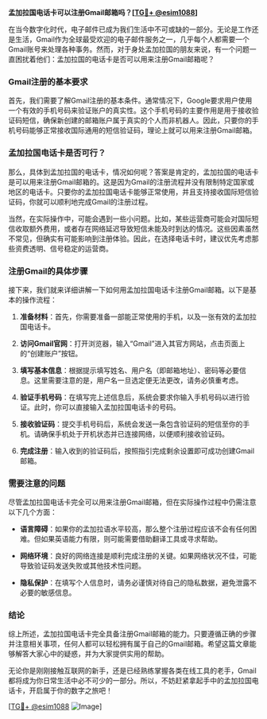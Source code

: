 **孟加拉国电话卡可以注册Gmail邮箱吗？[[TG💪+ @esim1088](https://t.me/s/esim1088)]**

在当今数字化时代，电子邮件已成为我们生活中不可或缺的一部分。无论是工作还是生活，Gmail作为全球最受欢迎的电子邮件服务之一，几乎每个人都需要一个Gmail账号来处理各种事务。然而，对于身处孟加拉国的朋友来说，有一个问题一直困扰着他们：孟加拉国的电话卡是否可以用来注册Gmail邮箱呢？

### Gmail注册的基本要求

首先，我们需要了解Gmail注册的基本条件。通常情况下，Google要求用户使用一个有效的手机号码来验证账户的真实性。这个手机号码的主要作用是用于接收验证码短信，确保新创建的邮箱账户属于真实的个人而非机器人。因此，只要你的手机号码能够正常接收国际通用的短信验证码，理论上就可以用来注册Gmail邮箱。

### 孟加拉国电话卡是否可行？

那么，具体到孟加拉国的电话卡，情况如何呢？答案是肯定的，孟加拉国的电话卡是可以用来注册Gmail邮箱的。这是因为Gmail的注册流程并没有限制特定国家或地区的电话卡。只要你的孟加拉国电话卡能够正常使用，并且支持接收国际短信验证码，你就可以顺利地完成Gmail的注册过程。

当然，在实际操作中，可能会遇到一些小问题。比如，某些运营商可能会对国际短信收取额外费用，或者存在网络延迟导致短信未能及时到达的情况。这些因素虽然不常见，但确实有可能影响到注册体验。因此，在选择电话卡时，建议优先考虑那些资费透明、信号稳定的运营商。

### 注册Gmail的具体步骤

接下来，我们就来详细讲解一下如何用孟加拉国电话卡注册Gmail邮箱。以下是基本的操作流程：

1. **准备材料**：首先，你需要准备一部能正常使用的手机，以及一张有效的孟加拉国电话卡。
   
2. **访问Gmail官网**：打开浏览器，输入“Gmail”进入其官方网站，点击页面上的“创建账户”按钮。

3. **填写基本信息**：根据提示填写姓名、用户名（即邮箱地址）、密码等必要信息。这里需要注意的是，用户名一旦选定便无法更改，请务必慎重考虑。

4. **验证手机号码**：在填写完上述信息后，系统会要求你输入手机号码以进行验证。此时，你可以直接输入孟加拉国电话卡的号码。

5. **接收验证码**：提交手机号码后，系统会发送一条包含验证码的短信至你的手机。请确保手机处于开机状态并已连接网络，以便顺利接收验证码。

6. **完成注册**：输入收到的验证码后，按照指引完成剩余设置即可成功创建Gmail邮箱。

### 需要注意的问题

尽管孟加拉国电话卡完全可以用来注册Gmail邮箱，但在实际操作过程中仍需注意以下几个方面：

- **语言障碍**：如果你的孟加拉语水平较高，那么整个注册过程应该不会有任何困难。但如果英语能力有限，则可能需要借助翻译工具或寻求帮助。

- **网络环境**：良好的网络连接是顺利完成注册的关键。如果网络状况不佳，可能导致验证码发送失败或其他技术性问题。

- **隐私保护**：在填写个人信息时，请务必谨慎对待自己的隐私数据，避免泄露不必要的敏感信息。

### 结论

综上所述，孟加拉国电话卡完全具备注册Gmail邮箱的能力。只要遵循正确的步骤并注意相关事项，任何人都可以轻松拥有属于自己的Gmail邮箱。希望这篇文章能够解答大家心中的疑惑，并为大家提供实用的帮助。

无论你是刚刚接触互联网的新手，还是已经熟练掌握各类在线工具的老手，Gmail都将成为你日常生活中必不可少的一部分。所以，不妨赶紧拿起手中的孟加拉国电话卡，开启属于你的数字之旅吧！

[[TG💪+ @esim1088](https://t.me/s/esim1088) ![Image](https://i.postimg.cc/4NQfJmqS/Snipaste-2025-05-13-00-14-12.png)]